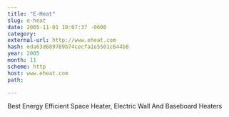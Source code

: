 ```yaml
---
title: "E-Heat"
slug: e-heat
date: 2005-11-01 10:07:37 -0600
category: 
external-url: http://www.eheat.com
hash: eda63d689789b74cecfa1e5501c644b8
year: 2005
month: 11
scheme: http
host: www.eheat.com
path: 

---
```


Best Energy Efficient Space Heater, Electric Wall And Baseboard Heaters
